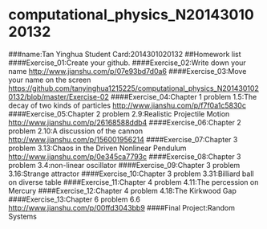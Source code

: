 # computational_physics_N2014301020132
###name:Tan Yinghua       Student Card:2014301020132
##Homework list
####Exercise_01:Create your github.
####Exercise_02:Write down your name
http://www.jianshu.com/p/07e93bd7d0a6
####Exercise_03:Move your name on the screen
https://github.com/tanyinghua1215225/computational_physics_N2014301020132/blob/master/Exercise-02
####Exercise_04:Chapter 1 problem 1.5:The decay of two kinds of particles
http://www.jianshu.com/p/f7f0a1c5830c
####Exercise_05:Chapter 2 problem 2.9:Realistic Projectile Motion
http://www.jianshu.com/p/26168588ddb4
####Exercise_06:Chapter 2 problem 2.10:A discussion of the cannon
http://www.jianshu.com/p/156001956214
####Exercise_07:Chapter 3 problem 3.13:Chaos in the Driven Nonlinear Pendulum
http://www.jianshu.com/p/0e345ca7793c
####Exercise_08:Chapter 3 problem 3.4:non-linear oscillator
####Exercise_09:Chapter 3 problem 3.16:Strange attractor
####Exercise_10:Chapter 3 problem 3.31:Billiard ball on diverse table
####Exercise_11:Chapter 4 problem 4.11:The percession on Mercury
####Exercise_12:Chapter 4 problem 4.18:The Kirkwood Gap
####Exercise_13:Chapter 6 problem 6.6
http://www.jianshu.com/p/00ffd3043bb9
####Final Project:Random Systems
